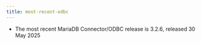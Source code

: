 ```yaml
---
title: most-recent-odbc
---
```


* The most recent MariaDB Connector/ODBC release is 3.2.6, released 30 May 2025
